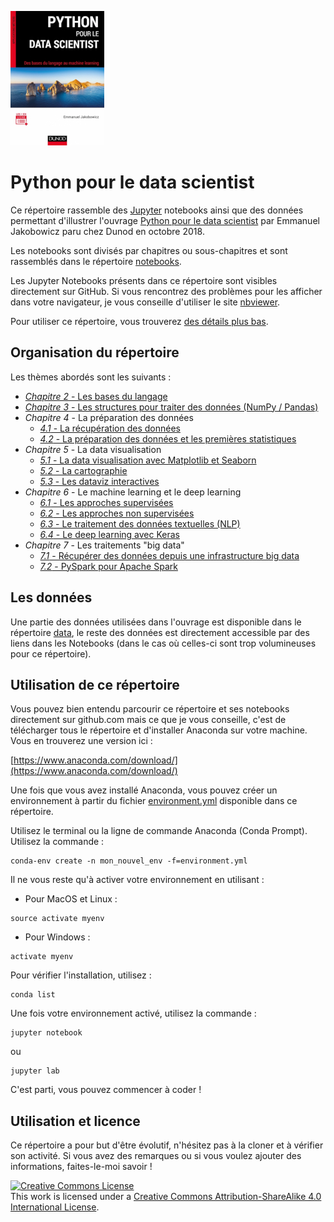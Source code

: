 ![](/other/python-pour-le-data-scientist-dunod.jpeg)

# Python pour le data scientist

Ce répertoire rassemble des [Jupyter](http://jupyter.org/) notebooks ainsi que des données permettant d'illustrer l'ouvrage [Python pour le data scientist](https://www.dunod.com/sciences-techniques/python-pour-data-scientist-bases-du-langage-au-machine-learning) par Emmanuel Jakobowicz paru chez Dunod en octobre 2018.

Les notebooks sont divisés par chapitres ou sous-chapitres et sont rassemblés dans le répertoire [notebooks](/notebooks/).

Les Jupyter Notebooks présents dans ce répertoire sont visibles directement sur GitHub. Si vous rencontrez des problèmes pour les afficher dans votre navigateur, je vous conseille d'utiliser le site [nbviewer](http://nbviewer.jupyter.org/).

Pour utiliser ce répertoire, vous trouverez [des détails plus bas](#utilisation).

## Organisation du répertoire

Les thèmes abordés sont les suivants :

- [*Chapitre 2* - Les bases du langage](/notebooks/02_python_from_scratch.ipynb)
- [*Chapitre 3* - Les structures pour traiter des données (NumPy / Pandas)](/notebooks/03_numpy_pandas_bases.ipynb)
- *Chapitre 4* - La préparation des données
  - [*4.1* - La récupération des données](/notebooks/04_01_recuperation_des_donnees.ipynb)
  - [*4.2* - La préparation des données et les premières statistiques](/notebooks/04_02_manipulation_description_des_donnees.ipynb)
- *Chapitre 5* - La data visualisation
  - [*5.1* - La data visualisation avec Matplotlib et Seaborn](/notebooks/05_01_Data_visualisation_matplotlib_seaborn.ipynb)
  - [*5.2* - La cartographie](/notebooks/05_02_Data_visualisation_cartographie.ipynb)
  - [*5.3* - Les dataviz interactives](/notebooks/05_03_Visualisations_interactives.ipynb)
- *Chapitre 6* - Le machine learning et le deep learning
  - [*6.1* - Les approches supervisées](/notebooks/06_01_Machine_learning_supervise.ipynb)
  - [*6.2* - Les approches non supervisées](/notebooks/06_02_Machine_learning_non_supervise.ipynb)
  - [*6.3* - Le traitement des données textuelles (NLP)](/notebooks/06_03_NLP.ipynb)
  - [*6.4* - Le deep learning avec Keras](/notebooks/06_04_Deep_Learning.ipynb)
- *Chapitre 7* - Les traitements "big data"
  - [*7.1* - Récupérer des données depuis une infrastructure big data](/notebooks/07_01_Big_data_import.ipynb)
  - [*7.2* - PySpark pour Apache Spark](/notebooks/07_02_Spark.ipynb)


## Les données

Une partie des données utilisées dans l'ouvrage est disponible dans le répertoire [data](/data/), le reste des données est directement accessible par des liens dans les Notebooks (dans le cas où celles-ci sont trop volumineuses pour ce répertoire).

<a id="utilisation"></a>
## Utilisation de ce répertoire

Vous pouvez bien entendu parcourir ce répertoire et ses notebooks directement sur github.com mais ce que je vous conseille, c'est de télécharger tous le répertoire et d'installer Anaconda sur votre machine. Vous en trouverez une version ici :

[https://www.anaconda.com/download/](https://www.anaconda.com/download/)

Une fois que vous avez installé Anaconda, vous pouvez créer un environnement à partir du fichier [environment.yml](/environment.yml) disponible dans ce répertoire.

Utilisez le terminal ou la ligne de commande Anaconda (Conda Prompt). Utilisez la commande :
```
conda-env create -n mon_nouvel_env -f=environment.yml
```

Il ne vous reste qu'à activer votre environnement en utilisant :
- Pour MacOS et Linux :
```
source activate myenv
```

- Pour Windows :
```
activate myenv
```

Pour vérifier l'installation, utilisez :
```
conda list
```

Une fois votre environnement activé, utilisez la commande :
```
jupyter notebook
```
ou
```
jupyter lab
```
C'est parti, vous pouvez commencer à coder !


## Utilisation et licence

Ce répertoire a pour but d'être évolutif, n'hésitez pas à la cloner et à vérifier son activité. Si vous avez des remarques ou si vous voulez ajouter des informations, faites-le-moi savoir !

<a rel="license" href="http://creativecommons.org/licenses/by-sa/4.0/"><img alt="Creative Commons License" style="border-width:0" src="https://i.creativecommons.org/l/by-sa/4.0/88x31.png" /></a><br />This work is licensed under a <a rel="license" href="http://creativecommons.org/licenses/by-sa/4.0/">Creative Commons Attribution-ShareAlike 4.0 International License</a>.
